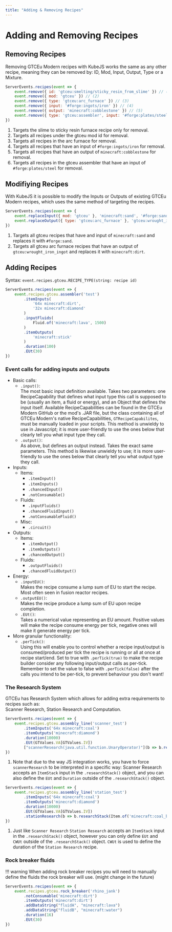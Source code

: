 ```yaml
---
title: "Adding & Removing Recipes"
---
```



# Adding and Removing Recipes

## Removing Recipes

Removing GTCEu Modern recipes with KubeJS works the same as any other recipe, meaning they can be removed by:
ID, Mod, Input, Output, Type or a Mixture.

```js title="gtceu_removal.js"
ServerEvents.recipes(event => {
    event.remove({ id: 'gtceu:smelting/sticky_resin_from_slime' }) // (1)
    event.remove({ mod: 'gtceu' }) // (2)
    event.remove({ type: 'gtceu:arc_furnace' }) // (3)
    event.remove({ input: '#forge:ingots/iron' }) // (4)
    event.remove({ output: 'minecraft:cobblestone' }) // (5)
    event.remove({ type: 'gtceu:assembler', input: '#forge:plates/steel' }) // (6)
})
```

1. Targets the slime to sticky resin furnace recipe only for removal.
2. Targets all recipes under the gtceu mod id for removal.
3. Targets all recipes in the arc furnace for removal.
4. Targets all recipes that have an input of `#forge:ingots/iron` for removal.
5. Targets all recipes that have an output of `minecraft:cobblestone` for removal.
6. Targets all recipes in the gtceu assembler that have an input of `#forge:plates/steel` for removal.


## Modifiying Recipes

With KubeJS it is possible to modify the Inputs or Outputs of existing GTCEu Modern recipes, which uses the same method
of targeting the recipes.

```js title="gtceu_modify.js"
ServerEvents.recipes(event => {
    event.replaceInput({ mod: 'gtceu' }, 'minecraft:sand', '#forge:sand') // (1)
    event.replaceOutput({ type: 'gtceu:arc_furnace' }, 'gtceu:wrought_iron_ingot', 'minecraft:dirt') // (2)
})
```

1. Targets all gtceu recipes that have and input of `minecraft:sand` and replaces it with `#forge:sand`.
2. Targets all gtceu arc furnace recipes that have an output of `gtceu:wrought_iron_ingot` and replaces it
   with `minecraft:dirt`.


## Adding Recipes

Syntax: `event.recipes.gtceu.RECIPE_TYPE(string: recipe id)`

```js title="gtceu_add.js"
ServerEvents.recipes(event => {
    event.recipes.gtceu.assembler('test')
        .itemInputs(
            '64x minecraft:dirt',
            '32x minecraft:diamond'
        )
        .inputFluids(
            Fluid.of('minecraft:lava', 1500)
        )
        .itemOutputs(
            'minecraft:stick'
        )
        .duration(100)
        .EUt(30)
})
```

### Event calls for adding inputs and outputs

- Basic calls:
    - `.input()`:  
      The most basic input definition available. Takes two parameters: one RecipeCapability that defines what input type
      this call is supposed to be (usually an item, a fluid or energy), and an Object that defines the input itself.
      Available RecipeCapabilities can be found in the GTCEu Modern GitHub or the mod's .JAR file, but the class containing
      all of GTCEu Modern's native RecipeCapabilities, `GTRecipeCapabilites`, must be manually loaded in your scripts.
      This method is unwieldy to use in Javascript; it is more user-friendly to use the ones below that clearly tell you
      what input type they call.
    - `.output()`:  
      As above, but defines an output instead. Takes the exact same parameters. This method is likewise unwieldy to use;
      it is more user-friendly to use the ones below that clearly tell you what output type they call.
- Inputs:
    - Items:
        - `.itemInput()`
        - `.itemInputs()`
        - `.chancedInput()`
        - `.notConsumable()`
    - Fluids:
        - `.inputFluids()`
        - `.chancedFluidInput()`
        - `.notConsumableFluid()`
    - Misc:
        - `.circuit()`
- Outputs:
    - Items:
        - `.itemOutput()`
        - `.itemOutputs()`
        - `.chancedOutput()`
    - Fluids:
        - `.outputFluids()`
        - `.chancedFluidOutput()`
- Energy:
    - `.inputEU()`:  
      Makes the recipe consume a lump sum of EU to start the recipe. Most often seen in fusion reactor recipes.
    - `.outputEU()`:  
      Makes the recipe produce a lump sum of EU upon recipe completion.
    - `.EUt()`:  
      Takes a numerical value representing an EU amount. Positive values will make the recipe consume energy per tick,
      negative ones will make it generate energy per tick.
- More granular functionality:
    - `.perTick()`:  
      Using this will enable you to control whether a recipe input/output is consumed/produced per tick the recipe is
      running or all at once at recipe start/end. Set to true with `.perTick(true)` to make the recipe builder consider
      any following input/output calls as per-tick. Remember to set the value to false with `.perTick(false)` after the
      calls you intend to be per-tick, to prevent behaviour you don't want!


### The Research System

GTCEu has Research System which allows for adding extra requirements to recipes such as:  
Scanner Research, Station Research and Computation.

```js title="scanner_research.js"
ServerEvents.recipes(event => {
    event.recipes.gtceu.assembly_line('scanner_test')
        .itemInputs('64x minecraft:coal')
        .itemOutputs('minecraft:diamond')
        .duration(10000)
        .EUt(GTValues.VA[GTValues.IV])
        ["scannerResearch(java.util.function.UnaryOperator)"](b => b.researchStack(Item.of('minecraft:coal_block')).EUt(GTValues.VA[GTValues.IV]).duration(420)) // (1)
})
```

1. Note that due to the way JS integration works, you have to force `scannerResearch` to be interpreted in a specific way:
   Scanner Research accepts an `ItemStack` input in the `.researchStack()` object, and you can also define the `EUt` and
   `Duration` outside of the `.researchStack()` object.

```js title="station_research"
ServerEvents.recipes(event => {
    event.recipes.gtceu.assembly_line('station_test')
        .itemInputs('64x minecraft:coal')
        .itemOutputs('minecraft:diamond')
        .duration(10000)
        .EUt(GTValues.VA[GTValues.IV])
        .stationResearch(b => b.researchStack(Item.of('minecraft:coal_block')).EUt(GTValues.VA[GTValues.IV]).CWUt(10)) // (1)
})
```

1. Just like `Scanner Research` `Station Research` accepts an `ItemStack` input in the `.researchStack()` object,
   however you can only define `EUt` and `CWUt` outside of the `.researchStack()` object. `CWUt` is used to define the
   duration of the `Station Research` recipe.

### Rock breaker fluids

!!! warning
When adding rock breaker recipes you will need to manually define the fluids the rock breaker will use.
(might change in the future)

```js title="rock_breaker.js"
ServerEvents.recipes(event => {
    event.recipes.gtceu.rock_breaker('rhino_jank')
        .notConsumable('minecraft:dirt')
        .itemOutputs('minecraft:dirt')
        .addDataString("fluidA", "minecraft:lava")
        .addDataString("fluidB", "minecraft:water")
        .duration(16)
        .EUt(30)
})
```
